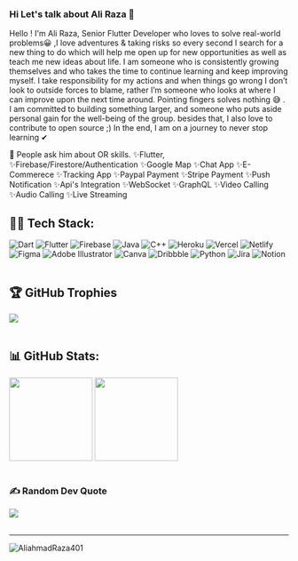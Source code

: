 ### Hi Let's talk about Ali Raza 👋

Hello ! I'm Ali Raza, Senior Flutter Developer who loves to solve real-world problems😀 ,I love adventures & taking risks so every second I search for a new thing to do which will help me open up for new opportunities as well as teach me new ideas about life. I am someone who is consistently growing themselves and who takes the time to continue learning and keep improving myself. I take responsibility for my actions and when things go wrong I don’t look to outside forces to blame, rather I’m someone who looks at where I can improve upon the next time around. Pointing fingers solves nothing 😅 . I am committed to building something larger, and someone who puts aside personal gain for the well-being of the group. besides that, I also love to contribute to open source ;) In the end, I am on a journey to never stop learning ✔

💬 People ask him about OR skills. ✨Flutter, ✨Firebase/Firestore/Authentication ✨Google Map ✨Chat App ✨E-Commerece ✨Tracking App ✨Paypal Payment ✨Stripe Payment ✨Push Notification ✨Api's Integration ✨WebSocket ✨GraphQL ✨Video Calling ✨Audio Calling ✨Live Streaming


## 👩‍💻 Tech Stack:
![Dart](https://img.shields.io/badge/dart-%230175C2.svg?style=flat&logo=dart&logoColor=white) ![Flutter](https://img.shields.io/badge/Flutter-%2302569B.svg?style=flat&logo=Flutter&logoColor=white) ![Firebase](https://img.shields.io/badge/firebase-%23039BE5.svg?style=flat&logo=firebase) ![Java](https://img.shields.io/badge/java-%23ED8B00.svg?style=flat&logo=java&logoColor=white) ![C++](https://img.shields.io/badge/c++-%2300599C.svg?style=flat&logo=c%2B%2B&logoColor=white)  ![Heroku](https://img.shields.io/badge/heroku-%23430098.svg?style=flat&logo=heroku&logoColor=white) ![Vercel](https://img.shields.io/badge/vercel-%23000000.svg?style=flat&logo=vercel&logoColor=white) ![Netlify](https://img.shields.io/badge/netlify-%23000000.svg?style=flat&logo=netlify&logoColor=#00C7B7) 	![Figma](https://img.shields.io/badge/figma-%23F24E1E.svg?style=flat&logo=figma&logoColor=white) ![Adobe Illustrator](https://img.shields.io/badge/adobeillustrator-%23FF9A00.svg?style=flat&logo=adobeillustrator&logoColor=white) ![Canva](https://img.shields.io/badge/Canva-%2300C4CC.svg?style=flat&logo=Canva&logoColor=white) ![Dribbble](https://img.shields.io/badge/Dribbble-EA4C89?style=flat&logo=dribbble&logoColor=white) ![Python](https://img.shields.io/badge/python-3670A0?style=flat&logo=python&logoColor=ffdd54) ![Jira](https://img.shields.io/badge/jira-%230A0FFF.svg?style=flat&logo=jira&logoColor=white) ![Notion](https://img.shields.io/badge/Notion-%23000000.svg?style=flat&logo=notion&logoColor=white) <br><br>


## 🏆 GitHub Trophies
![](https://github-profile-trophy.vercel.app/?username=AliahmadRaza401&theme=radical&no-frame=false&no-bg=false&margin-w=4)<br><br>


## 📊 GitHub Stats:
<img src="https://github-readme-stats-abhishekdoshi26.vercel.app/api?username=AliahmadRaza401&theme=highcontrast&hide_border=false&include_all_commits=true&count_private=true" height=150px>  <img src="https://github-readme-streak-stats.herokuapp.com/?user=AliahmadRaza401&theme=highcontrast&hide_border=false" height=150px><br/><br>

### ✍️ Random Dev Quote
![](https://quotes-github-readme.vercel.app/api?type=horizontal&theme=merko)<br><br>

---
<img src="https://komarev.com/ghpvc/?username=AliahmadRaza401&label=visitors&color=blue&style=flat" alt="AliahmadRaza401" />
